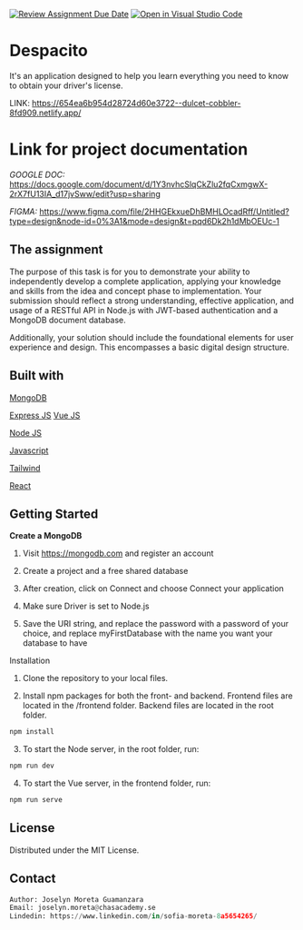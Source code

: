 [![Review Assignment Due Date](https://classroom.github.com/assets/deadline-readme-button-24ddc0f5d75046c5622901739e7c5dd533143b0c8e959d652212380cedb1ea36.svg)](https://classroom.github.com/a/UfuEq6Ma)
[![Open in Visual Studio Code](https://classroom.github.com/assets/open-in-vscode-718a45dd9cf7e7f842a935f5ebbe5719a5e09af4491e668f4dbf3b35d5cca122.svg)](https://classroom.github.com/online_ide?assignment_repo_id=11878035&assignment_repo_type=AssignmentRepo)

# Despacito

It's an application designed to help you learn everything you need to know to obtain your driver's license.

LINK: https://654ea6b954d28724d60e3722--dulcet-cobbler-8fd909.netlify.app/

# Link for project documentation

*GOOGLE DOC:*
https://docs.google.com/document/d/1Y3nvhcSlqCkZlu2fqCxmgwX-2rX7fU13IA_d17jvSww/edit?usp=sharing

*FIGMA:* 
https://www.figma.com/file/2HHGEkxueDhBMHLOcadRff/Untitled?type=design&node-id=0%3A1&mode=design&t=pqd6Dk2h1dMbOEUc-1

## The assignment

The purpose of this task is for you to demonstrate your ability to independently develop a complete application, applying your knowledge and skills from the idea and concept phase to implementation. Your submission should reflect a strong understanding, effective application, and usage of a RESTful API in Node.js with JWT-based authentication and a MongoDB document database.

Additionally, your solution should include the foundational elements for user experience and design. This encompasses a basic digital design structure.


## Built with

[MongoDB](https://www.mongodb.com/)

[Express JS](https://expressjs.com/)
[Vue JS](https://vuejs.org/)

[Node JS](https://nodejs.org/en)

[Javascript](https://www.w3schools.com/js/)

[Tailwind](https://tailwindcss.com/docs/space)

[React](https://react.dev/)




## Getting Started

**Create a MongoDB**

1. Visit https://mongodb.com and register an account

2. Create a project and a free shared database

3. After creation, click on Connect and choose Connect your application

4. Make sure Driver is set to Node.js

5. Save the URI string, and replace the password with a password of your choice, and replace myFirstDatabase with the name you want your database to have


Installation

1. Clone the repository to your local files.

2. Install npm packages for both the front- and backend. Frontend files are located in the /frontend folder. Backend files are located in the root folder.
```bash
npm install
```

3. To start the Node server, in the root folder, run:

```bash
npm run dev
```
4. To start the Vue server, in the frontend folder, run:
```bash
npm run serve
```


## License
Distributed under the MIT License. 

## Contact
```python
Author: Joselyn Moreta Guamanzara 
Email: joselyn.moreta@chasacademy.se
Lindedin: https://www.linkedin.com/in/sofia-moreta-8a5654265/
```
